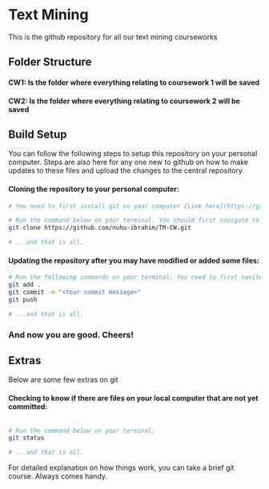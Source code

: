 # Text Mining
This is the github repository for all our text mining courseworks

## Folder Structure
#### CW1: Is the folder where everything relating to coursework 1 will be saved
#### CW2: Is the folder where everything relating to coursework 2 will be saved

## Build Setup
You can follow the following steps to setup this repository on your personal computer. Steps are also here for any one new to github on how to make updates to these files and upload the changes to the central repository. 

#### Cloning the repository to your personal computer:
```bash
# You need to first install git on your computer [Link here](https://git-scm.com/book/en/v2/Getting-Started-Installing-Git)

# Run the command below on your terminal. You should first navigate to the location where you would like the TM-CW folder to be located.
git clone https://github.com/nuhu-ibrahim/TM-CW.git

# ...and that is all.
```

#### Updating the repository after you may have modified or added some files:

```bash
# Run the following commands on your terminal. You need to first navite into the TM-CW folder.
git add .
git commit -m "<Your commit message>"
git push

# ...and that is all.
```
### And now you are good. Cheers!

## Extras
Below are some few extras on git

#### Checking to know if there are files on your local computer that are not yet committed:
```bash

# Run the command below on your terminal.
git status

# ...and that is all.
```

For detailed explanation on how things work, you can take a brief git course. Always comes handy.
